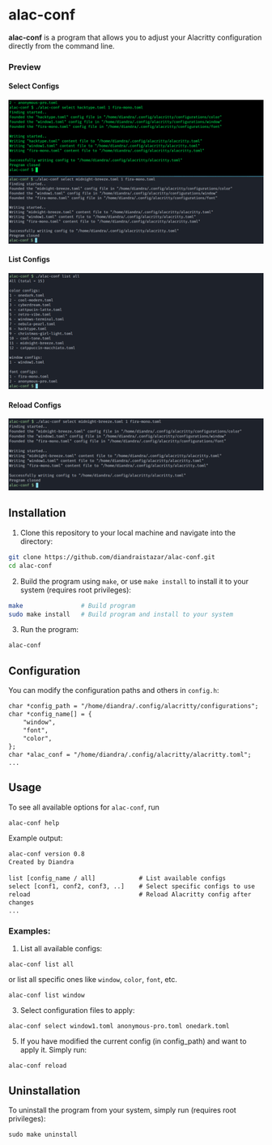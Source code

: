 # alac-conf

**alac-conf** is a program that allows you to adjust your Alacritty configuration directly from the command line.
### Preview
#### Select Configs
![banner-github](https://github.com/diandraistazar/alac-conf/blob/master/preview/select-configs.jpg)
#### List Configs
![banner-github](https://github.com/diandraistazar/alac-conf/blob/master/preview/list-configs.jpg)
#### Reload Configs
![banner-github](https://github.com/diandraistazar/alac-conf/blob/master/preview/reload-configs.jpg)

## Installation
1. Clone this repository to your local machine and navigate into the directory:
```bash
git clone https://github.com/diandraistazar/alac-conf.git
cd alac-conf
```
2. Build the program using ```make```, or use ```make install``` to install it to your system (requires root privileges):
```bash
make                # Build program
sudo make install   # Build program and install to your system
```
3. Run the program:
```bash
alac-conf
```

## Configuration
You can modify the configuration paths and others in ```config.h```:
```
char *config_path = "/home/diandra/.config/alacritty/configurations";
char *config_name[] = {
	"window",
	"font",
	"color",
};
char *alac_conf = "/home/diandra/.config/alacritty/alacritty.toml";
...
```

## Usage
To see all available options for ```alac-conf```, run
```
alac-conf help
```
Example output:
```
alac-conf version 0.8
Created by Diandra

list [config_name / all]            # List available configs
select [conf1, conf2, conf3, ..]    # Select specific configs to use
reload                              # Reload Alacritty config after changes
...
```

### Examples:
1. List all available configs:
```
alac-conf list all
```
or list all specific ones like ```window```, ```color```, ```font```, etc.
```
alac-conf list window
```

3. Select configuration files to apply:
```
alac-conf select window1.toml anonymous-pro.toml onedark.toml
```

5. If you have modified the current config (in config_path) and want to apply it. Simply run:
```
alac-conf reload
```

## Uninstallation
To uninstall the program from your system, simply run (requires root privileges):
```
sudo make uninstall
```
